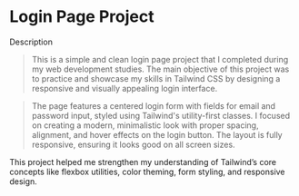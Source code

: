 # Login Page Project
Description
>This is a simple and clean login page project that I completed during my web development studies. The main objective of this project was to practice and showcase my skills in Tailwind CSS by designing a responsive and visually appealing login interface.

>The page features a centered login form with fields for email and password input, styled using Tailwind's utility-first classes. I focused on creating a modern, minimalistic look with proper spacing, alignment, and hover effects on the login button. The layout is fully responsive, ensuring it looks good on all screen sizes.

This project helped me strengthen my understanding of Tailwind’s core concepts like flexbox utilities, color theming, form styling, and responsive design.

